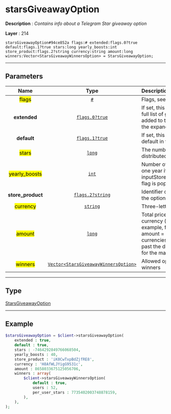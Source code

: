 # starsGiveawayOption

**Description** : *Contains info about a Telegram Star giveaway option*

**Layer** : 214

```tl
starsGiveawayOption#94ce852a flags:# extended:flags.0?true default:flags.1?true stars:long yearly_boosts:int store_product:flags.2?string currency:string amount:long winners:Vector<StarsGiveawayWinnersOption> = StarsGiveawayOption;
```

---

## Parameters

| Name | Type | Description |
| :---: | :---: | :--- |
| <mark>flags</mark> | [`#`](type/#) | Flags, see TL conditional fields |
| **extended** | [`flags.0?true`](type/true) | If set, this option must only be shown in the full list of giveaway options (i.e. they must be added to the list only when the user clicks on the expand button) |
| **default** | [`flags.1?true`](type/true) | If set, this option must be pre-selected by default in the option list |
| <mark>stars</mark> | [`long`](type/long) | The number of Telegram Stars that will be distributed among winners |
| <mark>yearly_boosts</mark> | [`int`](type/int) | Number of times the chat will be boosted for one year if the inputStorePaymentStarsGiveaway.boost_peer flag is populated |
| **store_product** | [`flags.2?string`](type/string) | Identifier of the store product associated with the option, official apps only |
| <mark>currency</mark> | [`string`](type/string) | Three-letter ISO 4217 currency code |
| <mark>amount</mark> | [`long`](type/long) | Total price in the smallest units of the currency (integer, not float/double). For example, for a price of US$ 1.45 pass amount = 145. See the exp parameter in currencies.json, it shows the number of digits past the decimal point for each currency (2 for the majority of currencies) |
| <mark>winners</mark> | [`Vector<StarsGiveawayWinnersOption>`](type/StarsGiveawayWinnersOption) | Allowed options for the number of giveaway winners |

---

## Type

[StarsGiveawayOption](type/StarsGiveawayOption)

---

## Example

```php
$starsGiveawayOption = $client->starsGiveawayOption(
	extended : true,
	default : true,
	stars : -7464292849766068504,
	yearly_boosts : 40,
	store_product : 'iK0CwTxpBdZjfRE8',
	currency : 'H8AfWLJYigG9531c',
	amount : 8658033675125056706,
	winners : array(
		$client->starsGiveawayWinnersOption(
			default : true,
			users : 52,
			per_user_stars : 7735402003748878159,
		),
	),
);
```